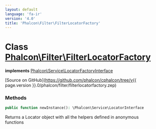 ```yaml
---
layout: default
language: 'fa-ir'
version: '4.0'
title: 'Phalcon\Filter\FilterLocatorFactory'
---
```

# Class [Phalcon\Filter\FilterLocatorFactory](Phalcon_Filter_FilterLocatorFactory)

**implements** [Phalcon\Service\LocatorFactoryInterface](Phalcon_Service_LocatorFactoryInterface)

[Source on GitHub](https://github.com/phalcon/cphalcon/tree/v{{ page.version }}.0/phalcon/filter/filterlocatorfactory.zep)

### Methods

```php
public function newInstance(): \Phalcon\Service\LocatorInterface
```

Returns a Locator object with all the helpers defined in anonymous functions
